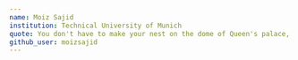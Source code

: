 ```yaml
---
name: Moiz Sajid
institution: Technical University of Munich
quote: You don't have to make your nest on the dome of Queen's palace, Oh Eagle, you are royal, choose to reside on the peaks of mountains. Allama Muhammad Iqbal
github_user: moizsajid
---
```

